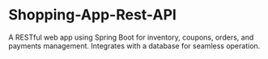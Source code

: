 # Shopping-App-Rest-API
A RESTful web app using Spring Boot for inventory, coupons, orders, and payments management. Integrates with a database for seamless operation.
